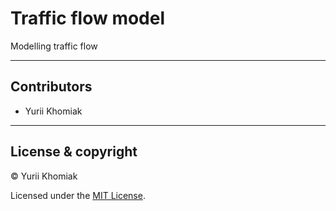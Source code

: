 # Traffic flow model

Modelling traffic flow

---

## Contributors

- Yurii Khomiak

---

## License & copyright

© Yurii Khomiak

Licensed under the [MIT License](LICENSE).